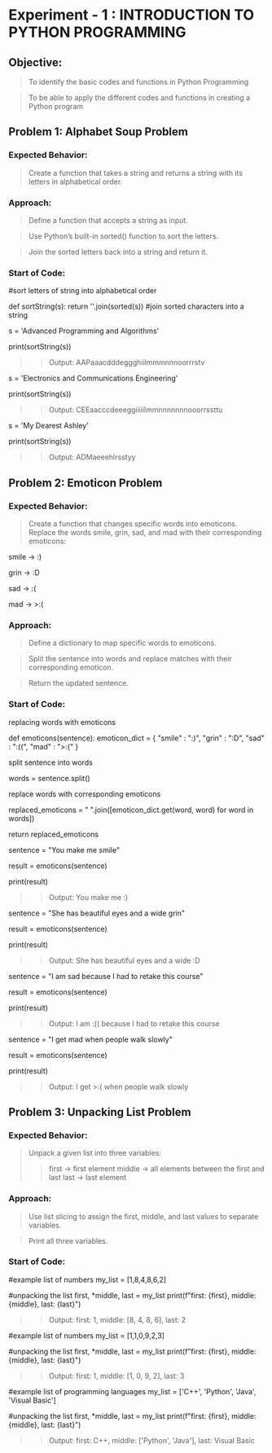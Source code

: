 # Experiment - 1 : INTRODUCTION TO PYTHON PROGRAMMING

## Objective:

> To identify the basic codes and functions in Python Programming

> To be able to apply the different codes and functions in creating a Python program

## Problem 1: Alphabet Soup Problem

### Expected Behavior: 

> Create a function that takes a string and returns a string with its letters in alphabetical order.

### Approach:

> Define a function that accepts a string as input.

> Use Python’s built-in sorted() function to sort the letters.

> Join the sorted letters back into a string and return it.

### Start of Code:

#sort letters of string into alphabetical order

def sortString(s):
    return ''.join(sorted(s)) #join sorted characters into a string

s = 'Advanced Programming and Algorithms'

print(sortString(s))  

>> Output: AAPaaacdddeggghiilmmmnnnoorrrstv

s = 'Electronics and Communications Engineering'

print(sortString(s))

>> Output: CEEaacccdeeeggiiiiilmmnnnnnnnooorrssttu

s = 'My Dearest Ashley'

print(sortString(s))

>> Output: ADMaeeehlrsstyy

## Problem 2: Emoticon Problem

### Expected Behavior:

> Create a function that changes specific words into emoticons.
> Replace the words smile, grin, sad, and mad with their corresponding emoticons:

smile → :)

grin → :D

sad → :(

mad → >:(

### Approach:

> Define a dictionary to map specific words to emoticons.

> Split the sentence into words and replace matches with their corresponding emoticon.

> Return the updated sentence.

### Start of Code:

replacing words with emoticons

def emoticons(sentence):
    emoticon_dict = {
        "smile" : ":)",
        "grin" : ":D",
        "sad" : ":((",
        "mad" : ">:("
    }
    
  split sentence into words
 
  words = sentence.split()
    
  replace words with corresponding emoticons
  
  replaced_emoticons = " ".join([emoticon_dict.get(word, word) for word in words])
 
  return replaced_emoticons

  sentence = "You make me smile"
  
  result = emoticons(sentence)
  
  print(result)   
  
  >> Output:  You make me :)

  sentence = "She has beautiful eyes and a wide grin"
 
  result = emoticons(sentence)
  
  print(result)   
  
  >> Output: She has beautiful eyes and a wide :D

  sentence = "I am sad because I had to retake this course"
 
  result = emoticons(sentence)
  
  print(result)   
  
  >> Output: I am :(( because I had to retake this course

  sentence = "I get mad when people walk slowly"
  
  result = emoticons(sentence)
  
  print(result)   
  
  >> Output: I get >:( when people walk slowly


## Problem 3: Unpacking List Problem

###  Expected Behavior:

> Unpack a given list into three variables:
  >> first → first element
  >> middle → all elements between the first and last
  >> last → last element

### Approach:

> Use list slicing to assign the first, middle, and last values to separate variables.

> Print all three variables.

### Start of Code:
#example list of numbers
my_list = [1,8,4,8,6,2]

#unpacking the list
first, *middle, last = my_list
print(f"first: {first}, middle: {middle}, last: {last}")

>> Output: first: 1, middle: [8, 4, 8, 6], last: 2

#example list of numbers
my_list = [1,1,0,9,2,3]

#unpacking the list
first, *middle, last = my_list
print(f"first: {first}, middle: {middle}, last: {last}")

>> Output: first: 1, middle: [1, 0, 9, 2], last: 3

#example list of programming languages
my_list = ['C++', 'Python', 'Java', 'Visual Basic']

#unpacking the list
first, *middle, last = my_list
print(f"first: {first}, middle: {middle}, last: {last}")

>> Output: first: C++, middle: ['Python', 'Java'], last: Visual Basic

